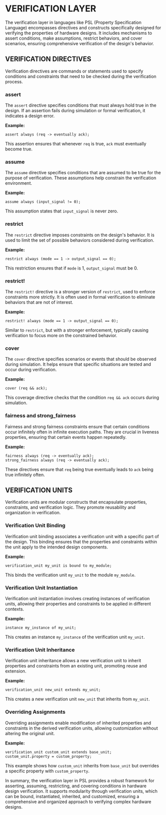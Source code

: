 # VERIFICATION LAYER

The verification layer in languages like PSL (Property Specification Language) encompasses directives and constructs specifically designed for verifying the properties of hardware designs. It includes mechanisms to assert conditions, make assumptions, restrict behaviors, and cover scenarios, ensuring comprehensive verification of the design's behavior.

## VERIFICATION DIRECTIVES

Verification directives are commands or statements used to specify conditions and constraints that need to be checked during the verification process.

### assert

The `assert` directive specifies conditions that must always hold true in the design. If an assertion fails during simulation or formal verification, it indicates a design error.

**Example:**
```psl
assert always (req -> eventually ack);
```
This assertion ensures that whenever `req` is true, `ack` must eventually become true.

### assume

The `assume` directive specifies conditions that are assumed to be true for the purpose of verification. These assumptions help constrain the verification environment.

**Example:**
```psl
assume always (input_signal != 0);
```
This assumption states that `input_signal` is never zero.

### restrict

The `restrict` directive imposes constraints on the design's behavior. It is used to limit the set of possible behaviors considered during verification.

**Example:**
```psl
restrict always (mode == 1 -> output_signal == 0);
```
This restriction ensures that if `mode` is 1, `output_signal` must be 0.

### restrict!

The `restrict!` directive is a stronger version of `restrict`, used to enforce constraints more strictly. It is often used in formal verification to eliminate behaviors that are not of interest.

**Example:**
```psl
restrict! always (mode == 1 -> output_signal == 0);
```
Similar to `restrict`, but with a stronger enforcement, typically causing verification to focus more on the constrained behavior.

### cover

The `cover` directive specifies scenarios or events that should be observed during simulation. It helps ensure that specific situations are tested and occur during verification.

**Example:**
```psl
cover (req && ack);
```
This coverage directive checks that the condition `req && ack` occurs during simulation.

### fairness and strong_fairness

Fairness and strong fairness constraints ensure that certain conditions occur infinitely often in infinite execution paths. They are crucial in liveness properties, ensuring that certain events happen repeatedly.

**Example:**
```psl
fairness always (req -> eventually ack);
strong_fairness always (req -> eventually ack);
```
These directives ensure that `req` being true eventually leads to `ack` being true infinitely often.

## VERIFICATION UNITS

Verification units are modular constructs that encapsulate properties, constraints, and verification logic. They promote reusability and organization in verification.

### Verification Unit Binding

Verification unit binding associates a verification unit with a specific part of the design. This binding ensures that the properties and constraints within the unit apply to the intended design components.

**Example:**
```psl
verification_unit my_unit is bound to my_module;
```
This binds the verification unit `my_unit` to the module `my_module`.

### Verification Unit Instantiation

Verification unit instantiation involves creating instances of verification units, allowing their properties and constraints to be applied in different contexts.

**Example:**
```psl
instance my_instance of my_unit;
```
This creates an instance `my_instance` of the verification unit `my_unit`.

### Verification Unit Inheritance

Verification unit inheritance allows a new verification unit to inherit properties and constraints from an existing unit, promoting reuse and extension.

**Example:**
```psl
verification_unit new_unit extends my_unit;
```
This creates a new verification unit `new_unit` that inherits from `my_unit`.

### Overriding Assignments

Overriding assignments enable modification of inherited properties and constraints in the derived verification units, allowing customization without altering the original unit.

**Example:**
```psl
verification_unit custom_unit extends base_unit;
custom_unit.property = custom_property;
```
This example shows how `custom_unit` inherits from `base_unit` but overrides a specific property with `custom_property`.

In summary, the verification layer in PSL provides a robust framework for asserting, assuming, restricting, and covering conditions in hardware design verification. It supports modularity through verification units, which can be bound, instantiated, inherited, and customized, ensuring a comprehensive and organized approach to verifying complex hardware designs.
